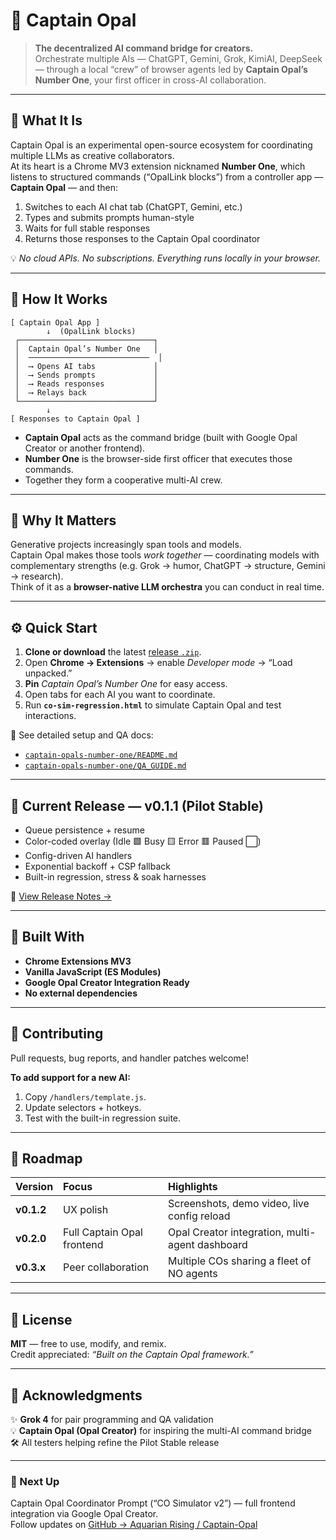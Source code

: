 # 🧭 Captain Opal  
> **The decentralized AI command bridge for creators.**  
> Orchestrate multiple AIs — ChatGPT, Gemini, Grok, KimiAI, DeepSeek — through a local “crew” of browser agents led by **Captain Opal’s Number One**, your first officer in cross-AI collaboration.

---

## 🚀 What It Is
Captain Opal is an experimental open-source ecosystem for coordinating multiple LLMs as creative collaborators.  
At its heart is a Chrome MV3 extension nicknamed **Number One**, which listens to structured commands (“OpalLink blocks”) from a controller app — **Captain Opal** — and then:

1. Switches to each AI chat tab (ChatGPT, Gemini, etc.)  
2. Types and submits prompts human-style  
3. Waits for full stable responses  
4. Returns those responses to the Captain Opal coordinator  

💡 *No cloud APIs. No subscriptions. Everything runs locally in your browser.*

---

## 🧩 How It Works
```
[ Captain Opal App ]
        ↓  (OpalLink blocks)
 ┌──────────────────────────────┐
 │  Captain Opal’s Number One   │
 │  ───────────────────────────  │
 │  ⟶ Opens AI tabs             │
 │  ⟶ Sends prompts             │
 │  ⟶ Reads responses           │
 │  ⟶ Relays back               │
 └──────────────────────────────┘
        ↓
[ Responses to Captain Opal ]
```

- **Captain Opal** acts as the command bridge (built with Google Opal Creator or another frontend).  
- **Number One** is the browser-side first officer that executes those commands.  
- Together they form a cooperative multi-AI crew.

---

## 🧠 Why It Matters
Generative projects increasingly span tools and models.  
Captain Opal makes those tools *work together* — coordinating models with complementary strengths (e.g. Grok → humor, ChatGPT → structure, Gemini → research).  
Think of it as a **browser-native LLM orchestra** you can conduct in real time.

---

## ⚙️ Quick Start
1. **Clone or download** the latest [release `.zip`](../../releases).  
2. Open **Chrome → Extensions** → enable *Developer mode* → “Load unpacked.”  
3. **Pin** *Captain Opal’s Number One* for easy access.  
4. Open tabs for each AI you want to coordinate.  
5. Run **`co-sim-regression.html`** to simulate Captain Opal and test interactions.

📘 See detailed setup and QA docs:  
- [`captain-opals-number-one/README.md`](./captain-opals-number-one/README.md)  
- [`captain-opals-number-one/QA_GUIDE.md`](./captain-opals-number-one/QA_GUIDE.md)

---

## 🧪 Current Release — v0.1.1 (Pilot Stable)
- Queue persistence + resume  
- Color-coded overlay (Idle 🟩 Busy 🟨 Error 🟥 Paused ⬜)  
- Config-driven AI handlers  
- Exponential backoff + CSP fallback  
- Built-in regression, stress & soak harnesses  

🔗 [View Release Notes →](../../releases/tag/v0.1.1-pilot-stable)

---

## 🧰 Built With
- **Chrome Extensions MV3**  
- **Vanilla JavaScript (ES Modules)**  
- **Google Opal Creator Integration Ready**  
- **No external dependencies**

---

## 🤝 Contributing
Pull requests, bug reports, and handler patches welcome!  

**To add support for a new AI:**
1. Copy `/handlers/template.js`.  
2. Update selectors + hotkeys.  
3. Test with the built-in regression suite.

---

## 🪩 Roadmap
| Version | Focus | Highlights |
|:--|:--|:--|
| **v0.1.2** | UX polish | Screenshots, demo video, live config reload |
| **v0.2.0** | Full Captain Opal frontend | Opal Creator integration, multi-agent dashboard |
| **v0.3.x** | Peer collaboration | Multiple COs sharing a fleet of NO agents |

---

## 🧾 License
**MIT** — free to use, modify, and remix.  
Credit appreciated: *“Built on the Captain Opal framework.”*

---

## 📣 Acknowledgments
✨ **Grok 4** for pair programming and QA validation  
💡 **Captain Opal (Opal Creator)** for inspiring the multi-AI command bridge  
🛠️ All testers helping refine the Pilot Stable release  

---

### 🧠 Next Up
Captain Opal Coordinator Prompt (“CO Simulator v2”) — full frontend integration via Google Opal Creator.  
Follow updates on [GitHub → Aquarian Rising / Captain-Opal](#)
